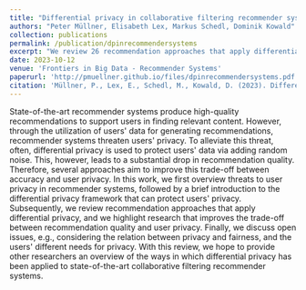 ```yaml
---
title: "Differential privacy in collaborative filtering recommender systems: a review" 
authors: "Peter Müllner, Elisabeth Lex, Markus Schedl, Dominik Kowald"
collection: publications
permalink: /publication/dpinrecommendersystems
excerpt: "We review 26 recommendation approaches that apply differential privacy, and we highlight research that improves the trade-off between recommendation quality and user privacy. Also, we classify these approaches based on how they apply DP, i.e., to the user representation, the model updates, or after model training. Finally, we discuss open issues of research on differentially private recommender systems, e.g., considering the relation between privacy and fairness, and the users' different needs for privacy".
date: 2023-10-12
venue: 'Frontiers in Big Data - Recommender Systems'
paperurl: 'http://pmuellner.github.io/files/dpinrecommendersystems.pdf'
citation: 'Müllner, P., Lex, E., Schedl, M., Kowald, D. (2023). Differential privacy in collaborative filtering recommender systems: a review. In <i>Frontiers in Big Data</i> 6 (2023).'
---
```


State-of-the-art recommender systems produce high-quality recommendations to support users in finding relevant content. However, through the utilization of users' data for generating recommendations, recommender systems threaten users' privacy. To alleviate this threat, often, differential privacy is used to protect users' data via adding random noise. This, however, leads to a substantial drop in recommendation quality. Therefore, several approaches aim to improve this trade-off between accuracy and user privacy. In this work, we first overview threats to user privacy in recommender systems, followed by a brief introduction to the differential privacy framework that can protect users' privacy. Subsequently, we review recommendation approaches that apply differential privacy, and we highlight research that improves the trade-off between recommendation quality and user privacy. Finally, we discuss open issues, e.g., considering the relation between privacy and fairness, and the users' different needs for privacy. With this review, we hope to provide other researchers an overview of the ways in which differential privacy has been applied to state-of-the-art collaborative filtering recommender systems.